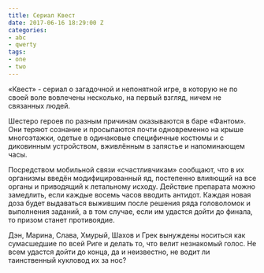 ```yaml
---
title: Сериал Квест
date: 2017-06-16 18:29:00 Z
categories:
- abc
- qwerty
tags:
- one
- two
---
```


«Квест» - сериал о загадочной и непонятной игре, в которую не по своей воле вовлечены несколько, на первый взгляд, ничем не связанных людей.

Шестеро героев по разным причинам оказываются в баре «Фантом». Они теряют сознание и просыпаются почти одновременно на крыше многоэтажки, одетые в одинаковые специфичные костюмы и с диковинным устройством, вживлённым в запястье и напоминающем часы.

Посредством мобильной связи «счастливчикам» сообщают, что в их организмы введён модифицированный яд, постепенно влияющий на все органы и приводящий к летальному исходу. Действие препарата можно замедлить, если каждые восемь часов вводить антидот. Каждая новая доза будет выдаваться выжившим после решения ряда головоломок и выполнения заданий, а в том случае, если им удастся дойти до финала, то призом станет противоядие.

Дэн, Марина, Слава, Хмурый, Шахов и Грек вынуждены носиться как сумасшедшие по всей Риге и делать то, что велит незнакомый голос. Не всем удастся дойти до конца, да и неизвестно, не водит ли таинственный кукловод их за нос?